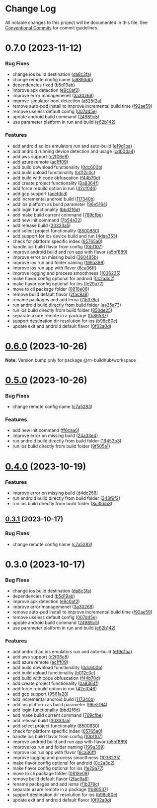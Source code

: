 # Change Log

All notable changes to this project will be documented in this file.
See [Conventional Commits](https://conventionalcommits.org) for commit guidelines.

# 0.7.0 (2023-11-12)


### Bug Fixes

* change ios build destination ([da8c3fa](https://github.com/xtreamsrl/react-native-build-hub/commit/da8c3fa87cf00599f6f5c2d7abe6fc4f758bee79))
* change remote config name ([a9893db](https://github.com/xtreamsrl/react-native-build-hub/commit/a9893db54d2671e70c71dc21b2dfefee303c1883))
* dependencies fixed ([b5d19ab](https://github.com/xtreamsrl/react-native-build-hub/commit/b5d19ab123155a8dda88f37798a7ce772b9d3191))
* improve apk detection ([e9c0af2](https://github.com/xtreamsrl/react-native-build-hub/commit/e9c0af2ffee15bff9993028769a84d817939ae53))
* improve error managemenet ([3a30268](https://github.com/xtreamsrl/react-native-build-hub/commit/3a30268c359e39984e54f7e8a76da4e2bc472d76))
* improve simulator boot detection ([a525f2a](https://github.com/xtreamsrl/react-native-build-hub/commit/a525f2a0ec6761070355c8fe07013ff6a97b9812))
* remove auto-pod install to improve incremental build time ([f92ae59](https://github.com/xtreamsrl/react-native-build-hub/commit/f92ae5980dc01ed2284acc09c154deb961458d3e))
* remove useless default config ([007d45e](https://github.com/xtreamsrl/react-native-build-hub/commit/007d45e5ab91adb42803112c1d031bde04169585))
* update android build command ([24989c5](https://github.com/xtreamsrl/react-native-build-hub/commit/24989c54b362e636fde6f24b6642a08b6ed8aa20))
* use parameter platform in run and build ([e62b142](https://github.com/xtreamsrl/react-native-build-hub/commit/e62b1426ed17b05992c8e871bc39f930a86cdec8))


### Features

* add android ad ios emulators run and auto-build ([e19d1ba](https://github.com/xtreamsrl/react-native-build-hub/commit/e19d1bad18d1eacca8f8f01134d44b34b6420710))
* add android running device detection and usage ([cd004a4](https://github.com/xtreamsrl/react-native-build-hub/commit/cd004a41f3de168a65c5b9faf8a84fcd6d4352fa))
* add aws support ([c2f06e8](https://github.com/xtreamsrl/react-native-build-hub/commit/c2f06e816dea74e9194d9d9f85e6f02884807ca0))
* add azure remote ([ac1ff09](https://github.com/xtreamsrl/react-native-build-hub/commit/ac1ff09109ed164df2f99c8715d6b5d17950ed73))
* add build download functionality ([0dc600b](https://github.com/xtreamsrl/react-native-build-hub/commit/0dc600ba3de81b5f5587cad10def60a41963081b))
* add build upload functionality ([b012c0c](https://github.com/xtreamsrl/react-native-build-hub/commit/b012c0c53a6d44d338f7e9c0c9ea7eeee6428445))
* add build with code obfuscation ([f44b70d](https://github.com/xtreamsrl/react-native-build-hub/commit/f44b70d5f266f76ecab7ef3159dce1f779317293))
* add create project functionality ([0a8364f](https://github.com/xtreamsrl/react-native-build-hub/commit/0a8364f40a1ad181e07422867e3f544b4bc0375b))
* add force rebuild option in run ([42cf046](https://github.com/xtreamsrl/react-native-build-hub/commit/42cf046fa4bc1b1eab1fdfb9c6a798a94b9d418e))
* add gcp support ([acefdcd](https://github.com/xtreamsrl/react-native-build-hub/commit/acefdcd25b01e78fccf0525b26f3287b6b362d2b))
* add incremental android build ([117340b](https://github.com/xtreamsrl/react-native-build-hub/commit/117340b41e60dc252499dbe6417f98f4d56e56e2))
* add ios platform as build parameter ([96e5164](https://github.com/xtreamsrl/react-native-build-hub/commit/96e51648801bdd68c16e46ec54947f6af1c58a2d))
* add login functionality ([bbd2f6d](https://github.com/xtreamsrl/react-native-build-hub/commit/bbd2f6d21bf9990ccf811835b4457c947a83d83c))
* add make build current command ([769cfbe](https://github.com/xtreamsrl/react-native-build-hub/commit/769cfbe69d551e8f5f005b5c51dd595e75ed7fc8))
* add new init command ([7b54a32](https://github.com/xtreamsrl/react-native-build-hub/commit/7b54a321a1447907fc697a73958205e7cbc3e24b))
* add release build ([30333a5](https://github.com/xtreamsrl/react-native-build-hub/commit/30333a5646377627c2b927f113f6be72d870aa6c))
* add select project functionality ([8500830](https://github.com/xtreamsrl/react-native-build-hub/commit/85008301a142db8dec4f0369913b4a2f983937ef))
* add support for ios device build and run ([4daa353](https://github.com/xtreamsrl/react-native-build-hub/commit/4daa35312a63d90378334e8770f625a288d42a0e))
* check for platform specific index ([65765a0](https://github.com/xtreamsrl/react-native-build-hub/commit/65765a08fc734a6ade01e56b7dec9e2c54750f14))
* handle ios build flavor from config ([10b1107](https://github.com/xtreamsrl/react-native-build-hub/commit/10b1107e3cf566988eae437a7ddbcbbde5e4dc17))
* improve android build and run app with flavor ([a5bf889](https://github.com/xtreamsrl/react-native-build-hub/commit/a5bf889bdc4babb588a63828b8fd91e072430e95))
* improve error on missing build ([360485b](https://github.com/xtreamsrl/react-native-build-hub/commit/360485ba74c7b0291278ef91c024b3b1be63565b))
* improve ios run and folder naming ([199a399](https://github.com/xtreamsrl/react-native-build-hub/commit/199a3991dd528b84b26e3bb4af0e40a85890f5ac))
* improve ios run app with flavor ([6ca36ff](https://github.com/xtreamsrl/react-native-build-hub/commit/6ca36ffe31052907c9f29318371eff605577c9be))
* improve logging and process smoothness ([1036235](https://github.com/xtreamsrl/react-native-build-hub/commit/10362356afd5de3ff371c37cb083b359c02d1e0f))
* make flavor config optional for android ([0c2a3c2](https://github.com/xtreamsrl/react-native-build-hub/commit/0c2a3c29e482926db52560e638ecbfbc9b3047be))
* make flavor config optional for ios ([fe29a77](https://github.com/xtreamsrl/react-native-build-hub/commit/fe29a77076594910c2269e5ee62c3feea007f13e))
* move to cli package folder ([0818e08](https://github.com/xtreamsrl/react-native-build-hub/commit/0818e0821eab12de59ddc583925672d81ea2b337))
* remove build default flavor ([2fac9a8](https://github.com/xtreamsrl/react-native-build-hub/commit/2fac9a8687785d875bd2d125a926e237d087e50d))
* rename packages and add lerna ([f1b378c](https://github.com/xtreamsrl/react-native-build-hub/commit/f1b378c5c2dbdf27649779c15748281f3853ce21))
* run android build directly from build folder ([aa25a73](https://github.com/xtreamsrl/react-native-build-hub/commit/aa25a7343c41a558950afea2dd59ef5994e68f61))
* run ios build directly from build folder ([850de25](https://github.com/xtreamsrl/react-native-build-hub/commit/850de2524ff7064f72da18dd52651969a2b02c26))
* separate azure remote in a package ([fb86537](https://github.com/xtreamsrl/react-native-build-hub/commit/fb86537aa33c6eeccc6c10818570d5a657eb0ab2))
* support destination dir resolution for ios ([b98c80e](https://github.com/xtreamsrl/react-native-build-hub/commit/b98c80ee2668a72e580c74404061c3fd5c2ff9e0))
* update exit and android default flavor ([0f02a0d](https://github.com/xtreamsrl/react-native-build-hub/commit/0f02a0d29abc2dcdeeacdac14705f5c0c538395d))





# [0.6.0](https://github.com/xtreamsrl/react-native-build-hub/compare/v0.5.0...v0.6.0) (2023-10-26)

**Note:** Version bump only for package @rn-buildhub/workspace





# [0.5.0](https://github.com/xtreamsrl/react-native-build-hub/compare/v0.3.0...v0.5.0) (2023-10-26)


### Bug Fixes

* change remote config name ([c7a5283](https://github.com/xtreamsrl/react-native-build-hub/commit/c7a52832799f2be024825780f4b7effcc4e2ebca))


### Features

* add new init command ([ff6caa0](https://github.com/xtreamsrl/react-native-build-hub/commit/ff6caa045979b56b0a3b6e2a730302b8306651cc))
* improve error on missing build ([24a33e4](https://github.com/xtreamsrl/react-native-build-hub/commit/24a33e4e4458321a46d5ea6fc77cd0fae32d602f))
* run android build directly from build folder ([19453b3](https://github.com/xtreamsrl/react-native-build-hub/commit/19453b319343d5c20ecf346dd72be97f41ed952b))
* run ios build directly from build folder ([9f505a1](https://github.com/xtreamsrl/react-native-build-hub/commit/9f505a12198cdf3c57a24901678cf78cc2773e10))





# [0.4.0](https://github.com/xtreamsrl/react-native-build-hub/compare/v0.3.1...v0.4.0) (2023-10-19)


### Features

* improve error on missing build ([d4dc268](https://github.com/xtreamsrl/react-native-build-hub/commit/d4dc268a4f57e71c04644f2f81d659d000193979))
* run android build directly from build folder ([343f9f2](https://github.com/xtreamsrl/react-native-build-hub/commit/343f9f214da767c4e00e5f8bf08b6ec56b3391e7))
* run ios build directly from build folder ([8c35bb3](https://github.com/xtreamsrl/react-native-build-hub/commit/8c35bb3a83336276a820835883eeef2423e1cfb9))





## [0.3.1](https://github.com/xtreamsrl/react-native-build-hub/compare/v0.3.0...v0.3.1) (2023-10-17)


### Bug Fixes

* change remote config name ([c7a5283](https://github.com/xtreamsrl/react-native-build-hub/commit/c7a52832799f2be024825780f4b7effcc4e2ebca))





# 0.3.0 (2023-10-17)


### Bug Fixes

* change ios build destination ([da8c3fa](https://github.com/xtreamsrl/react-native-build-hub/commit/da8c3fa87cf00599f6f5c2d7abe6fc4f758bee79))
* dependencies fixed ([b5d19ab](https://github.com/xtreamsrl/react-native-build-hub/commit/b5d19ab123155a8dda88f37798a7ce772b9d3191))
* improve apk detection ([e9c0af2](https://github.com/xtreamsrl/react-native-build-hub/commit/e9c0af2ffee15bff9993028769a84d817939ae53))
* improve error managemenet ([3a30268](https://github.com/xtreamsrl/react-native-build-hub/commit/3a30268c359e39984e54f7e8a76da4e2bc472d76))
* remove auto-pod install to improve incremental build time ([f92ae59](https://github.com/xtreamsrl/react-native-build-hub/commit/f92ae5980dc01ed2284acc09c154deb961458d3e))
* remove useless default config ([007d45e](https://github.com/xtreamsrl/react-native-build-hub/commit/007d45e5ab91adb42803112c1d031bde04169585))
* update android build command ([24989c5](https://github.com/xtreamsrl/react-native-build-hub/commit/24989c54b362e636fde6f24b6642a08b6ed8aa20))
* use parameter platform in run and build ([e62b142](https://github.com/xtreamsrl/react-native-build-hub/commit/e62b1426ed17b05992c8e871bc39f930a86cdec8))


### Features

* add android ad ios emulators run and auto-build ([e19d1ba](https://github.com/xtreamsrl/react-native-build-hub/commit/e19d1bad18d1eacca8f8f01134d44b34b6420710))
* add aws support ([c2f06e8](https://github.com/xtreamsrl/react-native-build-hub/commit/c2f06e816dea74e9194d9d9f85e6f02884807ca0))
* add azure remote ([ac1ff09](https://github.com/xtreamsrl/react-native-build-hub/commit/ac1ff09109ed164df2f99c8715d6b5d17950ed73))
* add build download functionality ([0dc600b](https://github.com/xtreamsrl/react-native-build-hub/commit/0dc600ba3de81b5f5587cad10def60a41963081b))
* add build upload functionality ([b012c0c](https://github.com/xtreamsrl/react-native-build-hub/commit/b012c0c53a6d44d338f7e9c0c9ea7eeee6428445))
* add build with code obfuscation ([f44b70d](https://github.com/xtreamsrl/react-native-build-hub/commit/f44b70d5f266f76ecab7ef3159dce1f779317293))
* add create project functionality ([0a8364f](https://github.com/xtreamsrl/react-native-build-hub/commit/0a8364f40a1ad181e07422867e3f544b4bc0375b))
* add force rebuild option in run ([42cf046](https://github.com/xtreamsrl/react-native-build-hub/commit/42cf046fa4bc1b1eab1fdfb9c6a798a94b9d418e))
* add gcp support ([9561a28](https://github.com/xtreamsrl/react-native-build-hub/commit/9561a280493301dfa2f31ca86e2967329beb0e5a))
* add incremental android build ([117340b](https://github.com/xtreamsrl/react-native-build-hub/commit/117340b41e60dc252499dbe6417f98f4d56e56e2))
* add ios platform as build parameter ([96e5164](https://github.com/xtreamsrl/react-native-build-hub/commit/96e51648801bdd68c16e46ec54947f6af1c58a2d))
* add login functionality ([bbd2f6d](https://github.com/xtreamsrl/react-native-build-hub/commit/bbd2f6d21bf9990ccf811835b4457c947a83d83c))
* add make build current command ([769cfbe](https://github.com/xtreamsrl/react-native-build-hub/commit/769cfbe69d551e8f5f005b5c51dd595e75ed7fc8))
* add release build ([30333a5](https://github.com/xtreamsrl/react-native-build-hub/commit/30333a5646377627c2b927f113f6be72d870aa6c))
* add select project functionality ([8500830](https://github.com/xtreamsrl/react-native-build-hub/commit/85008301a142db8dec4f0369913b4a2f983937ef))
* check for platform specific index ([65765a0](https://github.com/xtreamsrl/react-native-build-hub/commit/65765a08fc734a6ade01e56b7dec9e2c54750f14))
* handle ios build flavor from config ([10b1107](https://github.com/xtreamsrl/react-native-build-hub/commit/10b1107e3cf566988eae437a7ddbcbbde5e4dc17))
* improve android build and run app with flavor ([a5bf889](https://github.com/xtreamsrl/react-native-build-hub/commit/a5bf889bdc4babb588a63828b8fd91e072430e95))
* improve ios run and folder naming ([199a399](https://github.com/xtreamsrl/react-native-build-hub/commit/199a3991dd528b84b26e3bb4af0e40a85890f5ac))
* improve ios run app with flavor ([6ca36ff](https://github.com/xtreamsrl/react-native-build-hub/commit/6ca36ffe31052907c9f29318371eff605577c9be))
* improve logging and process smoothness ([1036235](https://github.com/xtreamsrl/react-native-build-hub/commit/10362356afd5de3ff371c37cb083b359c02d1e0f))
* make flavor config optional for android ([0c2a3c2](https://github.com/xtreamsrl/react-native-build-hub/commit/0c2a3c29e482926db52560e638ecbfbc9b3047be))
* make flavor config optional for ios ([fe29a77](https://github.com/xtreamsrl/react-native-build-hub/commit/fe29a77076594910c2269e5ee62c3feea007f13e))
* move to cli package folder ([0818e08](https://github.com/xtreamsrl/react-native-build-hub/commit/0818e0821eab12de59ddc583925672d81ea2b337))
* remove build default flavor ([2fac9a8](https://github.com/xtreamsrl/react-native-build-hub/commit/2fac9a8687785d875bd2d125a926e237d087e50d))
* rename packages and add lerna ([f1b378c](https://github.com/xtreamsrl/react-native-build-hub/commit/f1b378c5c2dbdf27649779c15748281f3853ce21))
* separate azure remote in a package ([fb86537](https://github.com/xtreamsrl/react-native-build-hub/commit/fb86537aa33c6eeccc6c10818570d5a657eb0ab2))
* support destination dir resolution for ios ([b98c80e](https://github.com/xtreamsrl/react-native-build-hub/commit/b98c80ee2668a72e580c74404061c3fd5c2ff9e0))
* update exit and android default flavor ([0f02a0d](https://github.com/xtreamsrl/react-native-build-hub/commit/0f02a0d29abc2dcdeeacdac14705f5c0c538395d))

